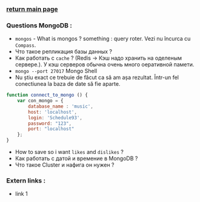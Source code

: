 ### [return main page](../README.md)

### Questions MongoDB :
* `mongos` - What is mongos ? something : query roter. Vezi nu încurca cu `Compass`.
* Что такое репликация базы данных ?
* Как работать с `cache` ? (Redis -> Кэш надо хранить на оделеным сервере.). У кэш серверов обычна очень много оеративной памети. 
* `mongo --port 27017` Mongo Shell
* Nu știu exact ce trebuie de făcut ca să am așa rezultat. Într-un fel conectiunea la baza de date să fie aparte.

```js
function connect_to_mongo () {
	var con_mongo = {
		database_name : 'music',
		host: 'localhost',
		login: 'Schedule93',
		password: "123",
		port: "localhost"
	};
}
```

* How to save so i want `likes` and `dislikes` ?
* Как работать с датой и времение в MongoDB ?
* Что такое Cluster и нафига он нужен ?

### Extern links :
* link 1
